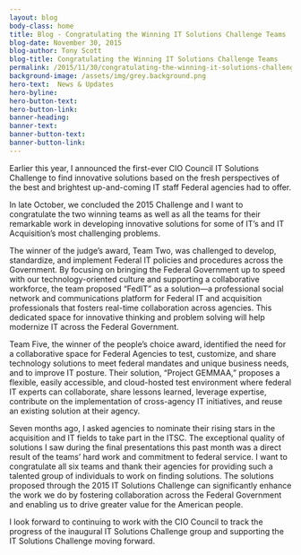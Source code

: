 ```yaml
---
layout: blog
body-class: home
title: Blog - Congratulating the Winning IT Solutions Challenge Teams
blog-date: November 30, 2015
blog-author: Tony Scott			
blog-title: Congratulating the Winning IT Solutions Challenge Teams
permalink: /2015/11/30/congratulating-the-winning-it-solutions-challenge-teams/
background-image: /assets/img/grey.background.png
hero-text:  News & Updates
hero-byline:
hero-button-text: 
hero-button-link: 
banner-heading: 
banner-text: 
banner-button-text: 
banner-button-link: 
---
```

Earlier this year, I announced the first-ever CIO Council IT Solutions Challenge to find innovative solutions based on the fresh perspectives of the best and brightest up-and-coming IT staff Federal agencies had to offer.

In late October, we concluded the 2015 Challenge and I want to congratulate the two winning teams as well as all the teams for their remarkable work in developing innovative solutions for some of IT’s and IT Acquisition’s most challenging problems.

The winner of the judge’s award, Team Two, was challenged to develop, standardize, and implement Federal IT policies and procedures across the Government. By focusing on bringing the Federal Government up to speed with our technology-oriented culture and supporting a collaborative workforce, the team proposed “FedIT” as a solution—a professional social network and communications platform for Federal IT and acquisition professionals that fosters real-time collaboration across agencies. This dedicated space for innovative thinking and problem solving will help modernize IT across the Federal Government.

Team Five, the winner of the people’s choice award, identified the need for a collaborative space for Federal Agencies to test, customize, and share technology solutions to meet federal mandates and unique business needs, and to improve IT posture. Their solution, “Project GEMMAA,” proposes a flexible, easily accessible, and cloud-hosted test environment where federal IT experts can collaborate, share lessons learned, leverage expertise, contribute on the implementation of cross-agency IT initiatives, and reuse an existing solution at their agency. 

Seven months ago, I asked agencies to nominate their rising stars in the acquisition and IT fields to take part in the ITSC. The exceptional quality of solutions I saw during the final presentations this past month was a direct result of the teams’ hard work and commitment to federal service. I want to congratulate all six teams and thank their agencies for providing such a talented group of individuals to work on finding solutions. The solutions proposed through the 2015 IT Solutions Challenge can significantly enhance the work we do by fostering collaboration across the Federal Government and enabling us to drive greater value for the American people.

I look forward to continuing to work with the CIO Council to track the progress of the inaugural IT Solutions Challenge group and supporting the IT Solutions Challenge moving forward.
